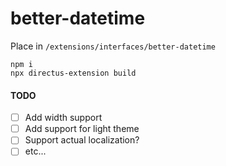 # better-datetime

Place in `/extensions/interfaces/better-datetime`

```
npm i
npx directus-extension build
```

#### TODO

- [ ] Add width support
- [ ] Add support for light theme
- [ ] Support actual localization?
- [ ] etc...
